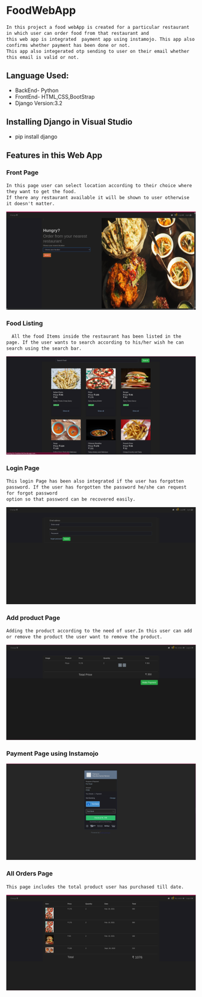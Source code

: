 # FoodWebApp
``` 
In this project a food webApp is created for a particular restaurant in which user can order food from that restaurant and
this web app is integrated  payment app using instamojo. This app also confirms whether payment has been done or not.
This app also integerated otp sending to user on their email whether this email is valid or not.

```
## Language Used:

- BackEnd- Python
- FrontEnd- HTML,CSS,BootStrap
- Django Version:3.2

## Installing Django in Visual Studio
- pip install django

## Features in this Web App

### Front Page
```
In this page user can select location according to their choice where they want to get the food. 
If there any restaurant available it will be shown to user otherwise it doesn't matter.

```
![img_alt](https://github.com/Raushan998/FoodStar/blob/main/Screenshot%20from%202021-02-21%2000-20-49.png)

### Food Listing
```
  All the food Items inside the restaurant has been listed in the page. If the user wants to search according to his/her wish he can search using the search bar.
```
![img_alt](https://github.com/Raushan998/FoodStar/blob/main/Screenshot%20from%202021-02-21%2000-21-22.png)

### Login Page
```
This login Page has been also integrated if the user has forgotten password. If the user has forgotten the password he/she can request for forgot password 
option so that password can be recovered easily.

```
![img_alt](https://github.com/Raushan998/FoodStar/blob/main/Screenshot%20from%202021-02-21%2000-21-37.png)

### Add product Page
```
Adding the product according to the need of user.In this user can add or remove the product the user want to remove the product.

```
![img_alt](https://github.com/Raushan998/FoodStar/blob/main/Screenshot%20from%202021-02-21%2000-23-12.png)

### Payment Page using Instamojo

![img_alt](https://github.com/Raushan998/FoodStar/blob/main/Screenshot%20from%202021-02-21%2000-24-16.png)

### All Orders Page
```
This page includes the total product user has purchased till date.

```

![img_alt](https://github.com/Raushan998/FoodStar/blob/main/Screenshot%20from%202021-02-21%2000-24-45.png)
